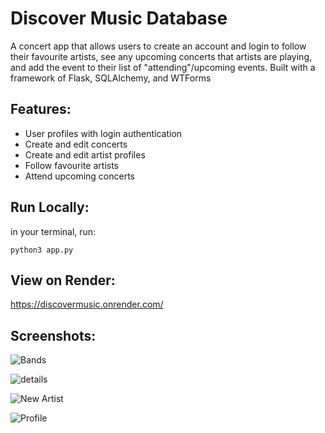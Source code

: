 # Discover Music Database

A concert app that allows users to create an account and login to follow their favourite artists, see any upcoming concerts that artists are playing, and add the event to their list of "attending"/upcoming events. Built with a framework of Flask, SQLAlchemy, and WTForms

## Features:

- User profiles with login authentication
- Create and edit concerts
- Create and edit artist profiles
- Follow favourite artists
- Attend upcoming concerts

## Run Locally:

in your terminal, run:

```
python3 app.py
```

## View on Render:

https://discovermusic.onrender.com/

## Screenshots:

![Bands](bands.png)

![details](details.png)

![New Artist](newartist.png)

![Profile](profile.png)